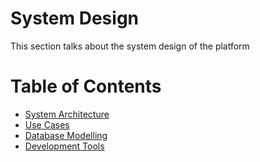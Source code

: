# System Design

This section talks about the system design of the platform

# Table of Contents

- [System Architecture](./system_architecture.md)
- [Use Cases](./use_case/README.md)
- [Database Modelling](./database/README.md)
- [Development Tools](./development_tools.md)
